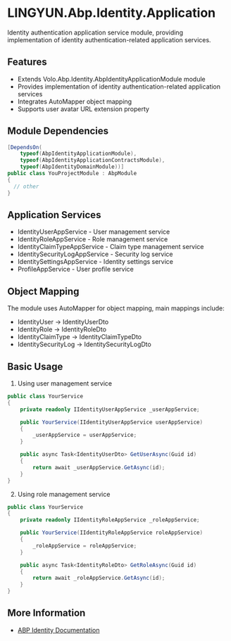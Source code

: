 # LINGYUN.Abp.Identity.Application

Identity authentication application service module, providing implementation of identity authentication-related application services.

## Features

* Extends Volo.Abp.Identity.AbpIdentityApplicationModule module
* Provides implementation of identity authentication-related application services
* Integrates AutoMapper object mapping
* Supports user avatar URL extension property

## Module Dependencies

```csharp
[DependsOn(
    typeof(AbpIdentityApplicationModule),
    typeof(AbpIdentityApplicationContractsModule),
    typeof(AbpIdentityDomainModule))]
public class YouProjectModule : AbpModule
{
  // other
}
```

## Application Services

* IdentityUserAppService - User management service
* IdentityRoleAppService - Role management service
* IdentityClaimTypeAppService - Claim type management service
* IdentitySecurityLogAppService - Security log service
* IdentitySettingsAppService - Identity settings service
* ProfileAppService - User profile service

## Object Mapping

The module uses AutoMapper for object mapping, main mappings include:

* IdentityUser -> IdentityUserDto
* IdentityRole -> IdentityRoleDto
* IdentityClaimType -> IdentityClaimTypeDto
* IdentitySecurityLog -> IdentitySecurityLogDto

## Basic Usage

1. Using user management service
```csharp
public class YourService
{
    private readonly IIdentityUserAppService _userAppService;

    public YourService(IIdentityUserAppService userAppService)
    {
        _userAppService = userAppService;
    }

    public async Task<IdentityUserDto> GetUserAsync(Guid id)
    {
        return await _userAppService.GetAsync(id);
    }
}
```

2. Using role management service
```csharp
public class YourService
{
    private readonly IIdentityRoleAppService _roleAppService;

    public YourService(IIdentityRoleAppService roleAppService)
    {
        _roleAppService = roleAppService;
    }

    public async Task<IdentityRoleDto> GetRoleAsync(Guid id)
    {
        return await _roleAppService.GetAsync(id);
    }
}
```

## More Information

* [ABP Identity Documentation](https://docs.abp.io/en/abp/latest/Identity)
